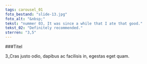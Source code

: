 ```yaml
---
tags: carousel_01
foto_bestand: "slide-13.jpg"
foto_alt: "&nbsp;"
tekst: "nummer 03, It was since a while that I ate that good."
tekst_02: "Definitely recommended."
sterren: "3,5"
---
```


###Titel

3_Cras justo odio, dapibus ac facilisis in, egestas eget quam.
